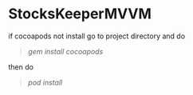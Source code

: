 # StocksKeeperMVVM

if cocoapods not install go to project directory and do 

>*gem install cocoapods*

then do 

>*pod install*

